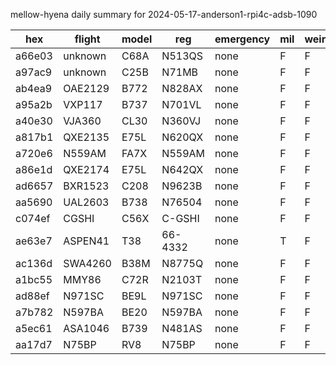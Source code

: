 mellow-hyena daily summary for 2024-05-17-anderson1-rpi4c-adsb-1090

|hex|flight|model|reg|emergency|mil|weirdo|
|--|--|--|--|--|--|--|
|a66e03|unknown|C68A|N513QS|none|F|F|
|a97ac9|unknown|C25B|N71MB|none|F|F|
|ab4ea9|OAE2129|B772|N828AX|none|F|F|
|a95a2b|VXP117|B737|N701VL|none|F|F|
|a40e30|VJA360|CL30|N360VJ|none|F|F|
|a817b1|QXE2135|E75L|N620QX|none|F|F|
|a720e6|N559AM|FA7X|N559AM|none|F|F|
|a86e1d|QXE2174|E75L|N642QX|none|F|F|
|ad6657|BXR1523|C208|N9623B|none|F|F|
|aa5690|UAL2603|B738|N76504|none|F|F|
|c074ef|CGSHI|C56X|C-GSHI|none|F|F|
|ae63e7|ASPEN41|T38|66-4332|none|T|F|
|ac136d|SWA4260|B38M|N8775Q|none|F|F|
|a1bc55|MMY86|C72R|N2103T|none|F|F|
|ad88ef|N971SC|BE9L|N971SC|none|F|F|
|a7b782|N597BA|BE20|N597BA|none|F|F|
|a5ec61|ASA1046|B739|N481AS|none|F|F|
|aa17d7|N75BP|RV8|N75BP|none|F|F|
